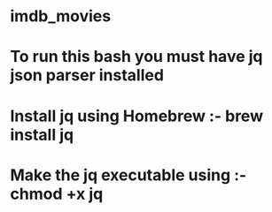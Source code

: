 
# imdb_movies
# To run this bash you must have jq json parser installed
# Install jq using Homebrew :- brew install jq
# Make the jq executable using :- chmod +x jq
